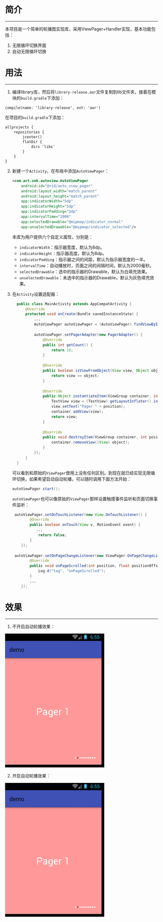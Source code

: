 # 简介
---
本项目是一个简单的轮播图实现库，采用ViewPager+Handler实现，基本功能包括：
 1. 无限循环切换界面
 2. 自动无限循环切换

# 用法
---
1. 编译library库，然后将`library-release.aar`文件复制到lib文件夹，接着在模块的`build.gradle`下添加：
```
compile(name: 'library-release', ext: 'aar')
```
在项目的`build.gradle`下添加：
```
allprojects {
    repositories {
        jcenter()
        flatDir {
            dirs 'libs'
        }
    }
}
```
2. 新建一个`Activity`，在布局中添加`AutoViewPager`：
    ```xml
    <com.art.zok.autoview.AutoViewPager
        android:id="@+id/auto_view_pager"
        android:layout_width="match_parent"
        android:layout_height="match_parent"
        app:indicatorWidth="5dp"
        app:indicatorHeight="5dp"
        app:indicatorPadding="2dp"
        app:intervalTime="2000"
        app:selectedDrawable="@mipmap/indicator_normal"
        app:unselectedDrawable="@mipmap/indicator_selected"/>
    ```
    本库为用户提供六个自定义属性，分别是：
    * `indicatorWidth`：指示器宽度，默认为8dp。
    * `indicatorHeight`：指示器高度，默认为8dp。
    * `indicatorPadding`：指示器之间的间距，默认为指示器宽度的一半。
    * `intervalTime`：自动播放时，页面之间的间隔时间，默认为2000毫秒。
    * `selectedDrawable`：选中的指示器的Drawable，默认为白填充效果。
    * `unselectedDrawable`：未选中的指示器的Drawable，默认为灰色填充效果。

3. 在`Activity`设置适配器：
    ```java
      public class MainActivity extends AppCompatActivity {
          @Override
          protected void onCreate(Bundle savedInstanceState) {
              ...
              AutoViewPager autoViewPager = (AutoViewPager) findViewById(R.id.auto_view_pager);

              autoViewPager.setPagerAdapter(new PagerAdapter() {
                  @Override
                  public int getCount() {
                      return 10;
                  }

                  @Override
                  public boolean isViewFromObject(View view, Object object) {
                      return view == object;
                  }

                  @Override
                  public Object instantiateItem(ViewGroup container, int position) {
                      TextView view = (TextView) getLayoutInflater().inflate(R.layout.pager_item, container, false);
                      view.setText("Pager " + position);
                      container.addView(view);
                      return view;
                  }

                  @Override
                  public void destroyItem(ViewGroup container, int position, Object object) {
                      container.removeView((View) object);
                  }
              });
          }
      }
    ```
    可以看到和原始的`ViewPager`使用上没有任何区别。到现在就已经实现无限循环切换，如果希望启动自动轮播，可以随时调用下面方法开始：
    ```java
    autoViewPager.start();
    ```
    `autoViewPager`也可以像原始的`ViewPager`那样设置触摸事件监听和页面切换事件监听：
    ```java
     autoViewPager.setOnTouchListener(new View.OnTouchListener() {
            @Override
            public boolean onTouch(View v, MotionEvent event) {
               ...
                return false;
            }
        });

     autoViewPager.setOnPageChangeListener(new ViewPager.OnPageChangeListener() {
            @Override
            public void onPageScrolled(int position, float positionOffset, int positionOffsetPixels) {
                Log.d("tag", "onPageScrolled");
            }
            ...
        });
    ```
# 效果
----
1. 不开启自动轮播效果：

  ![](arts/static.gif)

2. 开启自动轮播效果：

  ![](arts/auto.gif)
